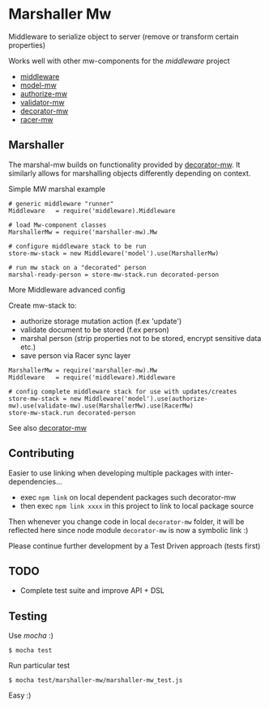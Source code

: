 # Marshaller Mw

Middleware to serialize object to server (remove or transform certain properties)

Works well with other mw-components for the *middleware* project

* [middleware](https://github.com/kristianmandrup/middleware)
* [model-mw](https://github.com/kristianmandrup/model-mw)
* [authorize-mw](https://github.com/kristianmandrup/authorize-mw)
* [validator-mw](https://github.com/kristianmandrup/validator-mw)
* [decorator-mw](https://github.com/kristianmandrup/decorator-mw)
* [racer-mw](https://github.com/kristianmandrup/racer-mw)

## Marshaller

The marshal-mw builds on functionality provided by [decorator-mw](https://github.com/kristianmandrup/decorator-mw).
It similarly allows for marshalling objects differently depending on context. 

Simple MW marshal example

```LiveScript
# generic middleware "runner"
Middleware   = require('middleware).Middleware

# load Mw-component classes
MarshallerMw = require('marshaller-mw).Mw

# configure middleware stack to be run
store-mw-stack = new Middleware('model').use(MarshallerMw)

# run mw stack on a "decorated" person
marshal-ready-person = store-mw-stack.run decorated-person
```

More Middleware advanced config

Create mw-stack to:
- authorize storage mutation action (f.ex 'update')
- validate document to be stored (f.ex person)
- marshal person (strip properties not to be stored, encrypt sensitive data etc.)
- save person via Racer sync layer

```LiveScript
MarshallerMw = require('marshaller-mw).Mw
Middleware   = require('middleware).Middleware

# config complete middleware stack for use with updates/creates
store-mw-stack = new Middleware('model').use(authorize-mw).use(validate-mw).use(MarshallerMw).use(RacerMw)
store-mw-stack.run decorated-person
```

See also [decorator-mw](https://github.com/kristianmandrup/decorator-mw)

## Contributing

Easier to use linking when developing multiple packages with inter-dependencies...

* exec `npm link` on local dependent packages such decorator-mw
* then exec `npm link xxxx` in this project to link to local package source

Then whenever you change code in local `decorator-mw` folder, it will be reflected here
since node module `decorator-mw` is now a symbolic link :)

Please continue further development by a Test Driven approach (tests first)

## TODO

* Complete test suite and improve API + DSL

## Testing

Use *mocha* :)

`$ mocha test`

Run particular test

`$ mocha test/marshaller-mw/marshaller-mw_test.js`

Easy :)
